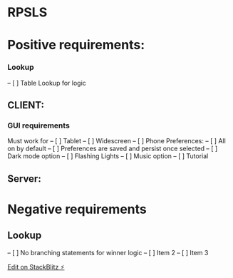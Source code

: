 # RPSLS


# Positive requirements:
### Lookup
  – [ ] Table Lookup for logic
## CLIENT:
### GUI requirements
  Must work for
  – [ ] Tablet
  – [ ] Widescreen
  – [ ] Phone
  Preferences:
  – [ ] All on by default
  – [ ] Preferences are saved and persist once selected
  – [ ] Dark mode option
  – [ ] Flashing Lights
  – [ ] Music option
  – [ ] Tutorial
  
## Server:
  



# Negative requirements
## Lookup
  – [ ] No branching statements for winner logic
  – [ ] Item 2
  – [ ] Item 3

[Edit on StackBlitz ⚡️](https://stackblitz.com/edit/node-gk5ebl)
